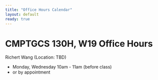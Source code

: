 ```yaml
---
title: "Office Hours Calendar"
layout: default
ready: true
---
```


<h1><strong>CMPTGCS 130H, W19 Office Hours</strong></h1>

Richert Wang (Location: TBD)
* Monday, Wednesday 10am - 11am (before class)
* or by appointment

